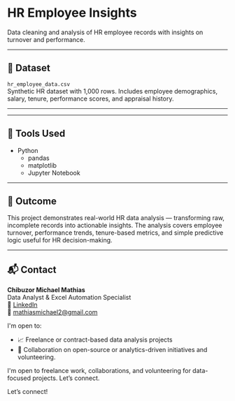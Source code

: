 
# HR Employee Insights

Data cleaning and analysis of HR employee records with insights on turnover and performance.

---

## 📁 Dataset

`hr_employee_data.csv`  
Synthetic HR dataset with 1,000 rows. Includes employee demographics, salary, tenure, performance scores, and appraisal history.

---

---

## 🔧 Tools Used

- Python
  - pandas
  - matplotlib
  - Jupyter Notebook

---

## 📌 Outcome

This project demonstrates real-world HR data analysis — transforming raw, incomplete records into actionable insights. The analysis covers employee turnover, performance trends, tenure-based metrics, and simple predictive logic useful for HR decision-making.

---

## 📬 Contact

**Chibuzor Michael Mathias**  
Data Analyst & Excel Automation Specialist  
🔗 [LinkedIn](https://www.linkedin.com/in/michael-matty)  
📧 mathiasmichael2@gmail.com

I'm open to:
- 📈 Freelance or contract-based data analysis projects  
- 🤝 Collaboration on open-source or analytics-driven initiatives  and volunteering.

I'm open to freelance work, collaborations, and volunteering for data-focused projects. Let’s connect.

Let’s connect!
